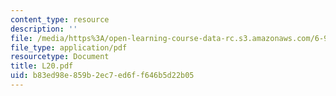 ```yaml
---
content_type: resource
description: ''
file: /media/https%3A/open-learning-course-data-rc.s3.amazonaws.com/6-973-organic-optoelectronics-spring-2003/b83ed98e859b2ec7ed6ff646b5d22b05_L20.pdf
file_type: application/pdf
resourcetype: Document
title: L20.pdf
uid: b83ed98e-859b-2ec7-ed6f-f646b5d22b05
---
```

